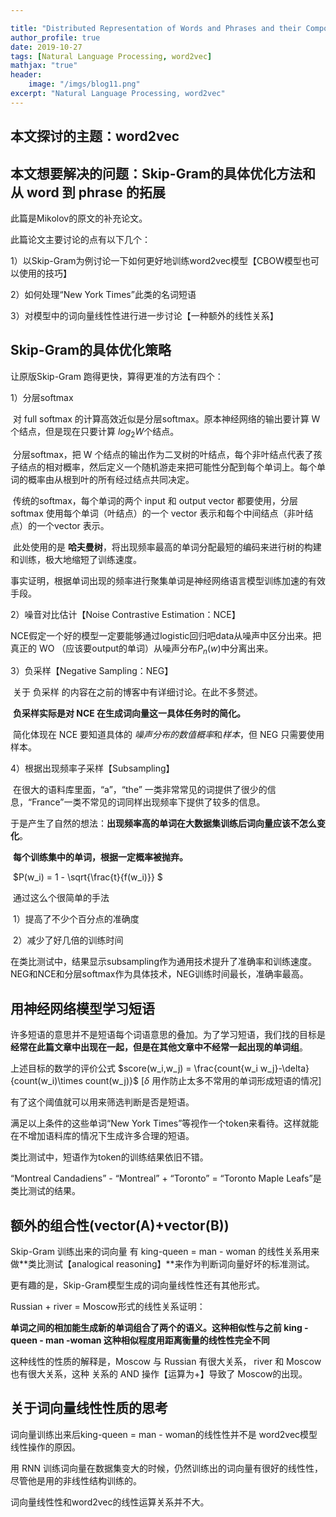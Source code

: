 ```yaml
---

title: "Distributed Representation of Words and Phrases and their Compositionality"
author_profile: true
date: 2019-10-27
tags: [Natural Language Processing, word2vec]
mathjax: "true"
header:
    image: "/imgs/blog11.png"
excerpt: "Natural Language Processing, word2vec"
---
```


## 本文探讨的主题：word2vec

## 本文想要解决的问题：Skip-Gram的具体优化方法和从 word 到 phrase 的拓展

此篇是Mikolov的原文的补充论文。

此篇论文主要讨论的点有以下几个：

1）以Skip-Gram为例讨论一下如何更好地训练word2vec模型【CBOW模型也可以使用的技巧】

2）如何处理“New York Times”此类的名词短语

3）对模型中的词向量线性性进行进一步讨论【一种额外的线性关系】 

## Skip-Gram的具体优化策略

让原版Skip-Gram 跑得更快，算得更准的方法有四个：

1）分层softmax

​		对 full softmax 的计算高效近似是分层softmax。原本神经网络的输出要计算 W 个结点，但是现在只要计算 $log_{2}{W}$个结点。

​	    分层softmax，把 W 个结点的输出作为二叉树的叶结点，每个非叶结点代表了孩子结点的相对概率，然后定义一个随机游走来把可能性分配到每个单词上。每个单词的概率由从根到叶的所有经过结点共同决定。

​		传统的softmax，每个单词的两个 input 和 output vector 都要使用，分层softmax 使用每个单词（叶结点）的一个 vector 表示和每个中间结点（非叶结点）的一个vector 表示。

​		此处使用的是 **哈夫曼树**，将出现频率最高的单词分配最短的编码来进行树的构建和训练，极大地缩短了训练速度。

​		事实证明，根据单词出现的频率进行聚集单词是神经网络语言模型训练加速的有效手段。

2）噪音对比估计【Noise Contrastive Estimation：NCE】

​	   NCE假定一个好的模型一定要能够通过logistic回归吧data从噪声中区分出来。把真正的 WO （应该要output的单词）从噪声分布$P_{n}(w)$中分离出来。

3）负采样【Negative Sampling：NEG】

​	   关于 负采样 的内容在之前的博客中有详细讨论。在此不多赘述。

​	   **负采样实际是对 NCE 在生成词向量这一具体任务时的简化。**

​	   简化体现在 NCE 要知道具体的 *噪声分布的数值概率*和*样本*，但 NEG 只需要使用样本。

4）根据出现频率子采样【Subsampling】

​	  在很大的语料库里面，“a”，“the” 一类非常常见的词提供了很少的信息，“France”一类不常见的词同样出现频率下提供了较多的信息。

​	 于是产生了自然的想法：**出现频率高的单词在大数据集训练后词向量应该不怎么变化**。

​	 **每个训练集中的单词，根据一定概率被抛弃。** 

​	$P(w_i) = 1 - \sqrt{\frac{t}{f(w_i)}} $

​	通过这么个很简单的手法

​    1）提高了不少个百分点的准确度

​	2）减少了好几倍的训练时间



在类比测试中，结果显示subsampling作为通用技术提升了准确率和训练速度。NEG和NCE和分层softmax作为具体技术，NEG训练时间最长，准确率最高。

## 用神经网络模型学习短语

许多短语的意思并不是短语每个词语意思的叠加。为了学习短语，我们找的目标是**经常在此篇文章中出现在一起，但是在其他文章中不经常一起出现的单词组**。

上述目标的数学的评价公式 $score(w_i,w_j) = \frac{count{w_i w_j}-\delta}{count(w_i)\times count(w_j)}$ [$\delta$ 用作防止太多不常用的单词形成短语的情况]

有了这个阈值就可以用来筛选判断是否是短语。

满足以上条件的这些单词“New York Times”等视作一个token来看待。这样就能在不增加语料库的情况下生成许多合理的短语。



类比测试中，短语作为token的训练结果依旧不错。

“Montreal Candadiens” - “Montreal” + “Toronto” = “Toronto Maple Leafs”是类比测试的结果。

## 额外的组合性(vector(A)+vector(B))

Skip-Gram 训练出来的词向量 有 king-queen = man - woman 的线性关系用来做**类比测试【analogical reasoning】**来作为判断词向量好坏的标准测试。

更有趣的是，Skip-Gram模型生成的词向量线性性还有其他形式。

 Russian + river = Moscow形式的线性关系证明：

**单词之间的相加能生成新的单词组合了两个的语义。这种相似性与之前 king - queen - man -woman 这种相似程度用距离衡量的线性性完全不同**

这种线性的性质的解释是，Moscow 与 Russian 有很大关系， river 和 Moscow 也有很大关系，这种 关系的 AND 操作【运算为+】导致了 Moscow的出现。

## 关于词向量线性性质的思考

词向量训练出来后king-queen = man - woman的线性性并不是 word2vec模型线性操作的原因。

用 RNN 训练词向量在数据集变大的时候，仍然训练出的词向量有很好的线性性，尽管他是用的非线性结构训练的。

词向量线性性和word2vec的线性运算关系并不大。
